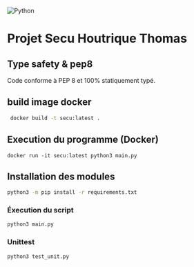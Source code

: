 ![Python](https://img.shields.io/badge/python-3670A0?style=for-the-badge&logo=python&logoColor=ffdd54)

# Projet Secu Houtrique Thomas

## Type safety & pep8
Code conforme à PEP 8 et 100% statiquement typé.

## build image docker
```bash
 docker build -t secu:latest .
```

## Execution du programme (Docker)
```
docker run -it secu:latest python3 main.py
```

## Installation des modules
```bash
python3 -m pip install -r requirements.txt
```

### Éxecution du script
```bash
python3 main.py
```

### Unittest
```bash
python3 test_unit.py
```